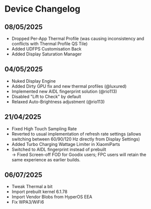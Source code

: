 # Device Changelog

## 08/05/2025
- Dropped Per-App Thermal Profile (was causing inconsistency and conflicts with Thermal Profile QS Tile)
- Added UDFPS Customisation Back
- Added Display Saturation Manager

## 04/05/2025
- Nuked Display Engine
- Added Dirty GPU fix and new thermal profiles (@luxured)
- Implemented new AIDL fingerprint solution (@rio113)
- Disabled "Lift to Check" by default
- Relaxed Auto-Brightness adjustment (@rio113)

## 21/04/2025
- Fixed High Touch Sampling Rate
- Reverted to usual implementation of refresh rate settings (allows switching between 60/90/120 Hz directly from Display Settings)
- Added Turbo Charging Wattage Limiter in XiaomiParts
- Switched to AIDL fingerprint instead of prebuilt  
  → Fixed Screen-off FOD for Goodix users; FPC users will retain the same experience as earlier builds.
## 06/07/2025
- Tweak Thermal a bit
- Import prebuilt kernel 6.1.78
- Import Vendor Blobs from HyperOS EEA
- Fix WPA3/WiFi6 
